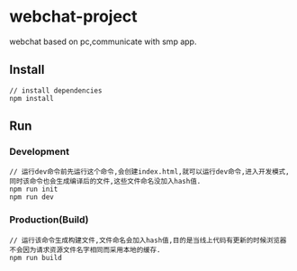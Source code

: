 # webchat-project

webchat based on pc,communicate with smp app.

## Install
```bush
// install dependencies
npm install
```
## Run
### Development
```bush
// 运行dev命令前先运行这个命令,会创建index.html,就可以运行dev命令,进入开发模式,同时该命令也会生成编译后的文件,这些文件命名没加入hash值.
npm run init 
npm run dev
```
### Production(Build)
```bush
// 运行该命令生成构建文件,文件命名会加入hash值,目的是当线上代码有更新的时候浏览器不会因为请求资源文件名字相同而采用本地的缓存.
npm run build
```

